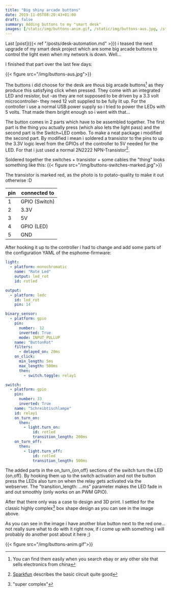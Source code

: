 ```yaml
---
title: "Big shiny arcade buttons"
date: 2019-11-05T08:20:43+01:00
draft: false
summary: Adding buttons to my "smart desk"
images: [/static/img/buttons-anim.gif, /static/img/buttons-aus.jpg, /static/img/buttons-switches-marked.jpg]
---
```

Last [post]({{< ref "/posts/desk-automation.md" >}}) i teased the next upgrade of my smart desk project which are some big arcade buttons to control the light even when my network is down. Well...

I finished that part over the last few days:

{{< figure src="/img/buttons-aus.jpg">}}

The buttons i did choose for the desk are thous big arcade buttons[^1] as they produce this satisfying click when pressed. They come with an integrated LED and resistor, but -as they are not supposed to be driven by a 3.3 volt microcontroller- they need 12 volt supplied to be fully lit up. For the controller i use a normal USB power supply so i tried to power the LEDs with 5 volts.  That made them bright enough so i went with that...

The button comes in 2 parts which have to be assembled together. The first part is the thing you actually press (which also lets the light pass) and the second part is the Switch+LED combo. To make a neat package i modified the second part. By modified i mean i soldered a transistor to the pins to up the 3.3V logic level from the GPIOs of the controller to 5V needed for the LED. For that i just used a normal 2N2222 NPN-Transistor[^2].

Soldered together the switches + transistor + some cables the "thing" looks something like this:
{{< figure src="/img/buttons-switches-marked.jpg">}}

The transistor is marked red, as the photo is to potato-quality to make it out otherwise :D

| pin       | connected to
| -----------|------
|  1 | GPIO (Switch)
|  2 | 3.3V
|  3 | 5V
|  4 | GPIO (LED)
|  5 | GND

After hooking it up to the controller i had to change and add some parts of the configuration YAML of the esphome-firmware:
```yaml
light:
  - platform: monochromatic
    name: "Rote Led"
    output: led_rot
    id: rotled

output:
  - platform: ledc
    id: led_rot
    pin: 14

binary_sensor:
  - platform: gpio
    pin:
      number:  12
      inverted: True
      mode: INPUT_PULLUP
    name: "ButtonRot"
    filters:
      - delayed_on: 20ms
    on_click:
      min_length: 5ms
      max_length: 500ms
      then:
        - switch.toggle: relay1

switch:
  - platform: gpio
    pin: 
      number: 33
      inverted: True
    name: "Schreibtischlampe"
    id: relay1
    on_turn_on:
      then:
        - light.turn_on:
            id: rotled
            transition_length: 200ms
    on_turn_off:
      then:
        - light.turn_off:
            id: rotled
            transition_length: 500ms
```

The added parts in the on\_turn\_{on,off} sections of the switch turn the LED {on,off}.
By hooking them up to the switch activation and not the button press the LEDs also turn on when the relay gets activated via the webserver.
The "transition_length: ...ms" parameter makes the LED fade in and out smoothly (only works on an PWM GPIO).

After that there only was a case to design and 3D print. I settled for the classic highly complex[^3] box shape design as you can see in the image above.

As you can see in the image i have another blue button next to the red one... not really sure what to do with it right now, if i come up with something i will probably do another post about it here ;)


{{< figure src="/img/buttons-anim.gif">}}

[^1]: You can find them easily when you search ebay or any other site that sells electronics from china
[^2]: [Sparkfun](https://learn.sparkfun.com/tutorials/transistors/applications-i-switches) describes the basic circuit quite good
[^3]: "super complex"
